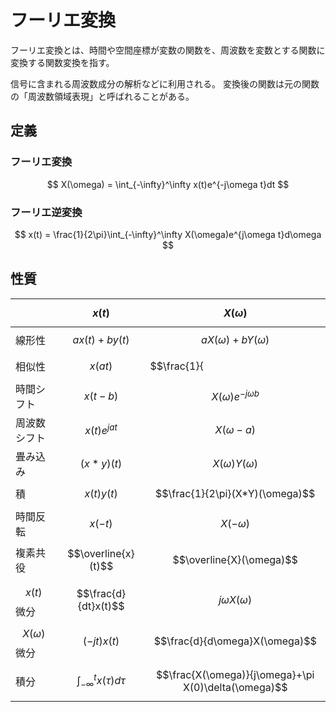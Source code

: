 # フーリエ変換

フーリエ変換とは、時間や空間座標が変数の関数を、周波数を変数とする関数に変換する関数変換を指す。

信号に含まれる周波数成分の解析などに利用される。
変換後の関数は元の関数の「周波数領域表現」と呼ばれることがある。

## 定義

### フーリエ変換

<center>
$$
X(\omega) = \int_{-\infty}^\infty x(t)e^{-j\omega t}dt
$$
</center>

### フーリエ逆変換

<center>
$$
x(t) = \frac{1}{2\pi}\int_{-\infty}^\infty X(\omega)e^{j\omega t}d\omega
$$
</center>

## 性質

|| $$x(t)$$ | $$X(\omega)$$ |
|----|----|----|
|線形性| $$ax(t)+by(t)$$ | $$aX(\omega)+bY(\omega)$$ |
|相似性| $$x(at)$$ | $$\frac{1}{|a|}X \left( \frac{\omega}{a} \right)$$ |
|時間シフト| $$x(t-b)$$ | $$X(\omega)e^{-j\omega b}$$ |
|周波数シフト| $$x(t)e^{jat}$$ | $$X(\omega - a)$$ |
|畳み込み| $$(x * y)(t)$$ | $$X(\omega)Y(\omega)$$ |
|積| $$x(t)y(t)$$ | $$\frac{1}{2\pi}(X*Y)(\omega)$$ |
|時間反転| $$x(-t)$$ | $$X(-\omega)$$ |
|複素共役| $$\overline{x}(t)$$ | $$\overline{X}(\omega)$$ |
| $$x(t)$$微分| $$\frac{d}{dt}x(t)$$ | $$j\omega X(\omega)$$ |
| $$X(\omega)$$微分| $$(-jt)x(t)$$ | $$\frac{d}{d\omega}X(\omega)$$ |
|積分| $$\int_{-\infty}^t x(\tau) d\tau$$ | $$\frac{X(\omega)}{j\omega}+\pi X(0)\delta(\omega)$$ |
